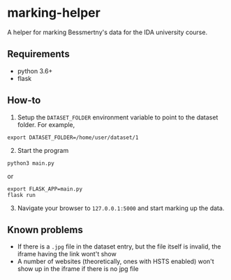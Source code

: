 # marking-helper
A helper for marking Bessmertny's data for the IDA university course.

## Requirements
- python 3.6+
- flask

## How-to

1. Setup the ```DATASET_FOLDER``` environment variable to point to the dataset folder.
For example,
```
export DATASET_FOLDER=/home/user/dataset/1
```
2. Start the program
```
python3 main.py
``` 
or 
```
export FLASK_APP=main.py
flask run
```
3. Navigate your browser to ```127.0.0.1:5000``` and start marking up the data.

## Known problems
- If there is a ```.jpg``` file in the dataset entry, but the file itself is invalid, the iframe having the link wont't show
- A number of websites (theoretically, ones with HSTS enabled) won't show up in the iframe if there is no jpg file
